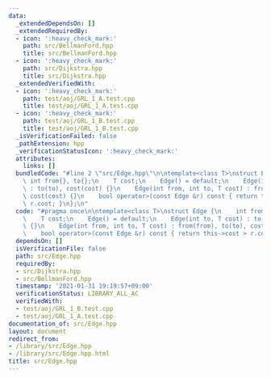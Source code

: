 ```yaml
---
data:
  _extendedDependsOn: []
  _extendedRequiredBy:
  - icon: ':heavy_check_mark:'
    path: src/BellmanFord.hpp
    title: src/BellmanFord.hpp
  - icon: ':heavy_check_mark:'
    path: src/Dijkstra.hpp
    title: src/Dijkstra.hpp
  _extendedVerifiedWith:
  - icon: ':heavy_check_mark:'
    path: test/aoj/GRL_1_A.test.cpp
    title: test/aoj/GRL_1_A.test.cpp
  - icon: ':heavy_check_mark:'
    path: test/aoj/GRL_1_B.test.cpp
    title: test/aoj/GRL_1_B.test.cpp
  _isVerificationFailed: false
  _pathExtension: hpp
  _verificationStatusIcon: ':heavy_check_mark:'
  attributes:
    links: []
  bundledCode: "#line 2 \"src/Edge.hpp\"\n\ntemplate<class T>\nstruct Edge {\n   \
    \ int from{}, to{};\n    T cost;\n    Edge() = default;\n    Edge(int to, T cost)\
    \ : to(to), cost(cost) {}\n    Edge(int from, int to, T cost) : from(from), to(to),\
    \ cost(cost) {}\n    bool operator>(const Edge &r) const { return this->cost >\
    \ r.cost; }\n};\n"
  code: "#pragma once\n\ntemplate<class T>\nstruct Edge {\n    int from{}, to{};\n\
    \    T cost;\n    Edge() = default;\n    Edge(int to, T cost) : to(to), cost(cost)\
    \ {}\n    Edge(int from, int to, T cost) : from(from), to(to), cost(cost) {}\n\
    \    bool operator>(const Edge &r) const { return this->cost > r.cost; }\n};\n"
  dependsOn: []
  isVerificationFile: false
  path: src/Edge.hpp
  requiredBy:
  - src/Dijkstra.hpp
  - src/BellmanFord.hpp
  timestamp: '2021-01-31 19:19:57+09:00'
  verificationStatus: LIBRARY_ALL_AC
  verifiedWith:
  - test/aoj/GRL_1_B.test.cpp
  - test/aoj/GRL_1_A.test.cpp
documentation_of: src/Edge.hpp
layout: document
redirect_from:
- /library/src/Edge.hpp
- /library/src/Edge.hpp.html
title: src/Edge.hpp
---
```

